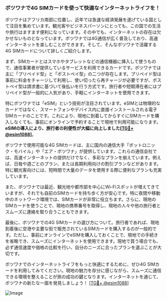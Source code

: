 ### ボツワナで4G SIMカードを使って快適なインターネットライフを！

ボツワナはアフリカ南部に位置し、近年では急速な経済発展を遂げている国として注目を集めています。観光客やビジネスパーソンにとっても、この国での生活や旅行はますます便利になっています。その中でも、インターネットの存在は欠かせないものとなっています。ボツワナでは4G通信が広く普及しており、高速インターネットを楽しむことができます。そして、そんなボツワナで活躍する4G SIMカードについて詳しくご紹介します。

まず、SIMカードとはスマホやタブレットなどの通信機器に挿入して使うもので、通信事業者が提供しているサービスを利用できるカードです。ボツワナでは主に「プリペイド型」と「ポストペイ型」の二つが存在します。プリペイド型は事前に料金をチャージして利用し、使い切ったら再チャージが必要ですが、ポストペイ型は請求書に基づいて後払いを行う方式です。旅行者や短期滞在者にはプリペイド型が一般的に人気があり、手軽にインターネットを使用できます。

特にボツワナでは「eSIM」という技術が注目されています。eSIMとは物理的なカードではなく、スマートフォンやデバイス内に直接インストールされる電子SIMカードのことです。これにより、現地に到着してからすぐにSIMカードを購入しなくても、事前にオンラインで予約することで現地で利用可能になります。**eSIMの導入により、旅行者の利便性が大幅に向上しました[[TG💪+ @esim1088](https://t.me/s/esim1088)]**。

ボツワナで使用可能な4G SIMカードは、主に国内の通信大手「ボットロニック・モバイル」や「エア・ボツワナ」が提供しています。これらの通信会社では、高速インターネットの提供だけでなく、多彩なプランを揃えています。例えば、日毎や週ごとのプラン、または長期利用向けの割引プランなどがあります。特に観光客向けには、短時間で大量のデータを使用する際に便利なプランも充実しています。

また、ボツワナでは最近、観光地や都市部を中心にWi-Fiスポットが増えてきていますが、それでも自前のSIMカードを持ち歩く方が安心です。特に夜間や移動中のネットワーク環境では、SIMカードが非常に役立ちます。さらに、現地のSIMカードを使うことで、現地の携帯番号を取得し、現地の人々や他の旅行者とスムーズに連絡を取り合うこともできます。

最後に、ボツワナでの4G SIMカードの選び方について。旅行者であれば、現地到着後に空港や主要な街で販売されているSIMカードを購入するのが一般的です。ただし、事前にオンラインでeSIMを購入しておくことで、現地での手続きを省略でき、スムーズにインターネットを使用できます。現地で買う場合でも、必ず通信速度や価格の比較を行い、自分のニーズに合ったプランを選ぶことが大切です。

ボツワナでのインターネットライフをもっと快適にするために、ぜひ4G SIMカードを利用してみてください。現地の魅力を存分に感じながら、スムーズに通信できる環境を整えることが旅の成功の鍵となります。インターネットを通じて、ボツワナの新たな一面を発見しましょう！ [[TG💪+ @esim1088](https://t.me/s/esim1088)] 

![Image](https://i.postimg.cc/Y0z9fWf4/image.png)
